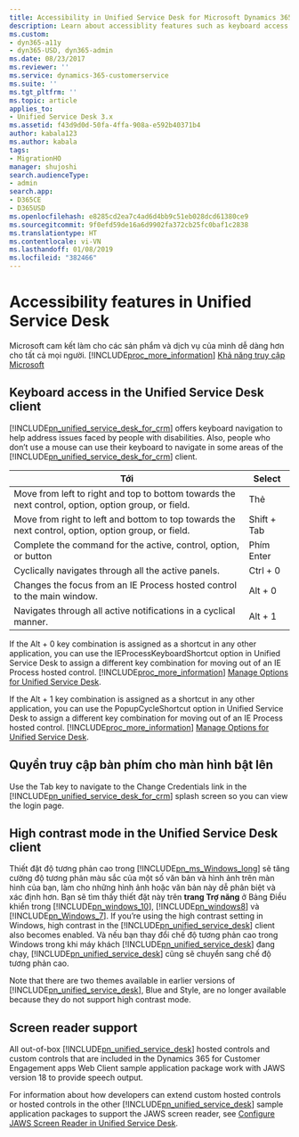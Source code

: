 ```yaml
---
title: Accessibility in Unified Service Desk for Microsoft Dynamics 365 for Customer Engagement apps | MicrosoftDocs
description: Learn about accessiblity features such as keyboard access and screen reader support.
ms.custom:
- dyn365-a11y
- dyn365-USD, dyn365-admin
ms.date: 08/23/2017
ms.reviewer: ''
ms.service: dynamics-365-customerservice
ms.suite: ''
ms.tgt_pltfrm: ''
ms.topic: article
applies_to:
- Unified Service Desk 3.x
ms.assetid: f43d9d0d-50fa-4ffa-908a-e592b40371b4
author: kabala123
ms.author: kabala
tags:
- MigrationHO
manager: shujoshi
search.audienceType:
- admin
search.app:
- D365CE
- D365USD
ms.openlocfilehash: e8285cd2ea7c4ad6d4bb9c51eb028dcd61380ce9
ms.sourcegitcommit: 9f0efd59de16a6d9902fa372cb25fc0baf1c2838
ms.translationtype: HT
ms.contentlocale: vi-VN
ms.lasthandoff: 01/08/2019
ms.locfileid: "382466"
---
```

# <a name="accessibility-features-in-unified-service-desk"></a>Accessibility features in Unified Service Desk
Microsoft cam kết làm cho các sản phẩm và dịch vụ của mình dễ dàng hơn cho tất cả mọi người. [!INCLUDE[proc_more_information](../../includes/proc-more-information.md)] [Khả năng truy cập Microsoft](http://www.microsoft.com/enable/default.aspx)  
  
  
<a name="KeyboardAccess"></a>   
## <a name="keyboard--access-in-the-unified-service-desk-client"></a>Keyboard  access in the Unified Service Desk client  
 [!INCLUDE[pn_unified_service_desk_for_crm](../../includes/pn-unified-service-desk-for-crm.md)] offers keyboard navigation to help address issues faced by people with disabilities. Also, people who don’t use a mouse can use their keyboard to navigate in some areas of the [!INCLUDE[pn_unified_service_desk_for_crm](../../includes/pn-unified-service-desk-for-crm.md)] client.  
  
|Tới|Select|  
|--------|-----------|  
|Move from left to right and top to bottom towards the next control, option, option group, or field.|Thẻ|  
|Move from right to left and bottom to top towards the next control, option, option group, or field.|Shift + Tab|  
|Complete the command for the active, control, option, or button|Phím Enter|  
|Cyclically navigates through all the active panels.|Ctrl + 0|  
|Changes the focus from an IE Process hosted control to the main window.|Alt + 0|  
|Navigates through all active notifications in a cyclical manner.|Alt + 1|  
  
 If the Alt + 0  key combination  is assigned as a shortcut in any other application, you can use the IEProcessKeyboardShortcut option in Unified Service Desk to assign a different key combination for moving out of an IE Process hosted control. [!INCLUDE[proc_more_information](../../includes/proc-more-information.md)] [Manage Options for Unified Service Desk](../../unified-service-desk/admin/manage-options-unified-service-desk.md).  
  
 If the Alt + 1  key combination  is assigned as a shortcut in any other application, you can use the PopupCycleShortcut option in Unified Service Desk to assign a different key combination for moving out of an IE Process hosted control. [!INCLUDE[proc_more_information](../../includes/proc-more-information.md)] [Manage Options for Unified Service Desk](../../unified-service-desk/admin/manage-options-unified-service-desk.md).  
  
<a name="SplashScreen"></a>   
## <a name="keyboard-access-to-the-splash-screen"></a>Quyền truy cập bàn phím cho màn hình bật lên  
 Use the Tab key to navigate to the Change Credentials link in the [!INCLUDE[pn_unified_service_desk_for_crm](../../includes/pn-unified-service-desk-for-crm.md)] splash screen so you can view the login page.  
  
<a name="HighContrast"></a>   
## <a name="high-contrast-mode-in-the--unified-service-desk-client"></a>High contrast mode in the  Unified Service Desk client  
 Thiết đặt độ tương phản cao trong [!INCLUDE[pn_ms_Windows_long](../../includes/pn-ms-windows-long.md)] sẽ tăng cường độ tương phản màu sắc của một số văn bản và hình ảnh trên màn hình của bạn, làm cho những hình ảnh hoặc văn bản này dễ phân biệt và xác định hơn. Bạn sẽ tìm thấy thiết đặt này trên **trang Trợ năng** ở Bảng Điều khiển trong [!INCLUDE[pn_windows_10](../../includes/pn-windows-10.md)], [!INCLUDE[pn_windows8](../../includes/pn-windows8.md)] và [!INCLUDE[pn_Windows_7](../../includes/pn-windows-7.md)].  If you’re using the high contrast setting in  Windows, high contrast in the [!INCLUDE[pn_unified_service_desk](../../includes/pn-unified-service-desk.md)] client also becomes enabled. Và nếu bạn thay đổi chế độ tương phản cao trong Windows trong khi máy khách [!INCLUDE[pn_unified_service_desk](../../includes/pn-unified-service-desk.md)] đang chạy, [!INCLUDE[pn_unified_service_desk](../../includes/pn-unified-service-desk.md)] cũng sẽ chuyển sang chế độ tương phản cao.  
  
 Note that there are two  themes available in earlier versions of [!INCLUDE[pn_unified_service_desk](../../includes/pn-unified-service-desk.md)], Blue and Style, are no longer available because they  do not support high contrast mode.  
  
<a name="ScreenReader"></a>   
## <a name="screen--reader-support"></a>Screen  reader support  
 All out-of-box [!INCLUDE[pn_unified_service_desk](../../includes/pn-unified-service-desk.md)] hosted controls and custom controls that are included in the Dynamics 365 for Customer Engagement apps Web Client sample application package work with JAWS version 18 to provide speech output.  
  
 For information about how developers can extend custom hosted controls or hosted controls in the other [!INCLUDE[pn_unified_service_desk](../../includes/pn-unified-service-desk.md)] sample application packages to support the JAWS screen reader, see [Configure JAWS Screen Reader in Unified Service Desk](../configure-jaws-screen-reader-support.md).  
